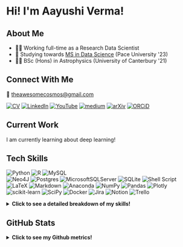 # Hi! I'm Aayushi Verma!

## About Me 

- :woman_technologist: Working full-time as a Research Data Scientist
- :memo: Studying towards [MS in Data Science](https://github.com/awesomecosmos/MS-Data-Science) (Pace University '23)
- :woman_student: BSc (Hons) in Astrophysics (University of Canterbury '21)

## Connect With Me

:incoming_envelope: theawesomecosmos@gmail.com

[![CV](https://img.shields.io/badge/-my%20resume-blueviolet)](https://github.com/awesomecosmos/Aayushi-Verma-CV)
[![LinkedIn](https://img.shields.io/static/v1?message=LinkedIn&logo=linkedin&labelColor=0A66C2&color=0A66C2&logoColor=white&label=%20)](https://linkedin.com/in/aayushi-verma) 
[![YouTube](https://img.shields.io/static/v1?message=YouTube&logo=youtube&labelColor=FF0000&color=FF0000&logoColor=white&label=%20)](https://www.youtube.com/channel/UClS-R630xWKrukXSDTypAVg)
[![medium](https://img.shields.io/static/v1?message=Medium&logo=medium&labelColor=000000&color=000000&logoColor=white&label=%20)](https://medium.com/@aayushi_verma)
[![arXiv](https://img.shields.io/static/v1?message=arXiv&logo=arxiv&labelColor=B31B1B&color=B31B1B&logoColor=white&label=%20)](https://arxiv.org/search/?searchtype=author&query=Verma%2C+A+A)
[![ORCiD](https://img.shields.io/static/v1?message=ORCiD&logo=orcid&labelColor=A6CE39&color=A6CE39&logoColor=white&label=%20)](https://orcid.org/0000-0003-2396-4569)

## Current Work

I am currently learning about deep learning!

## Tech Skills

![Python](https://img.shields.io/badge/python-3670A0?style=for-the-badge&logo=python&logoColor=ffdd54) 
![R](https://img.shields.io/badge/r-%23276DC3.svg?style=for-the-badge&logo=r&logoColor=white) 
![MySQL](https://img.shields.io/badge/mysql-%2300f.svg?style=for-the-badge&logo=mysql&logoColor=white) 	
![Neo4J](https://img.shields.io/badge/Neo4j-008CC1?style=for-the-badge&logo=neo4j&logoColor=white) 
![Postgres](https://img.shields.io/badge/postgres-%23316192.svg?style=for-the-badge&logo=postgresql&logoColor=white) 
![MicrosoftSQLServer](https://img.shields.io/badge/Microsoft%20SQL%20Sever-CC2927?style=for-the-badge&logo=microsoft%20sql%20server&logoColor=white) 
![SQLite](https://img.shields.io/badge/sqlite-%2307405e.svg?style=for-the-badge&logo=sqlite&logoColor=white) 
![Shell Script](https://img.shields.io/badge/shell_script-%23121011.svg?style=for-the-badge&logo=gnu-bash&logoColor=white) 
![LaTeX](https://img.shields.io/badge/latex-%23008080.svg?style=for-the-badge&logo=latex&logoColor=white) 
![Markdown](https://img.shields.io/badge/markdown-%23000000.svg?style=for-the-badge&logo=markdown&logoColor=white) 
![Anaconda](https://img.shields.io/badge/Anaconda-%2344A833.svg?style=for-the-badge&logo=anaconda&logoColor=white) 
![NumPy](https://img.shields.io/badge/numpy-%23013243.svg?style=for-the-badge&logo=numpy&logoColor=white) 
![Pandas](https://img.shields.io/badge/pandas-%23150458.svg?style=for-the-badge&logo=pandas&logoColor=white) 
![Plotly](https://img.shields.io/badge/Plotly-%233F4F75.svg?style=for-the-badge&logo=plotly&logoColor=white) 
![scikit-learn](https://img.shields.io/badge/scikit--learn-%23F7931E.svg?style=for-the-badge&logo=scikit-learn&logoColor=white) 
![SciPy](https://img.shields.io/badge/SciPy-%230C55A5.svg?style=for-the-badge&logo=scipy&logoColor=%white) 
![Docker](https://img.shields.io/badge/docker-%230db7ed.svg?style=for-the-badge&logo=docker&logoColor=white) 
![Jira](https://img.shields.io/badge/jira-%230A0FFF.svg?style=for-the-badge&logo=jira&logoColor=white) 
![Notion](https://img.shields.io/badge/Notion-%23000000.svg?style=for-the-badge&logo=notion&logoColor=white) 
![Trello](https://img.shields.io/badge/Trello-%23026AA7.svg?style=for-the-badge&logo=Trello&logoColor=white)

<div>
<details>
<summary><b>Click to see a detailed breakdown of my skills!</b></summary>
 
 The list of my skills below is very comprehensive, so to summarize, here are my **top 5 skills**: Python, R, SQL, Git and visualization.
    
<br>

| Skill Area | Skills |
| ------------- |-------------|
| **Programming** 		    | Python, R, SQL, Latex, Markdown, Matlab, Shell (bash), HTML/CSS |
| **Packages & Variants**	| Python (numpy, scipy, pandas, scikit-learn, astropy, matplotlib, seaborn), R (Shiny, dplyr, tidyr, readr, stringr), SQL (MySQL, PostgreSQL, sqlite)|
| **IDEs and Softwares** 	| VS Code, Anaconda (Spyder), RStudio, MySQLWorkbench, PGAdmin, Weka, Neo4j    |
| **Version Control** 		| Git, Github, Bitbucket  |
| **Visualization** 		| Tableau, Google Data Studio |
| **Research Areas** 		| Astrophysics (galaxy evolution and morphology, galactic structure, planetary science, cometary science, stellar structure and evolution), climate modeling, bayesian statistics |
| **Soft Skills** 		| Technical documentation, oral presentations, poster presentations, academic research skills, collaborations with other people, teams and organizations, mentorship, tutoring, outreach |
| **Hard Skills** 		| Telescope instrumentation |
| **Data Science Areas and Techniques** | Machine learning, artificial intelligence |

</details>
</div>

## GitHub Stats

<div>
<details>
<summary><b>Click to see my Github metrics!</b></summary>
<br>

![](https://github-readme-streak-stats.herokuapp.com/?user=awesomecosmos&theme=midnight-purple&hide_border=false)<br/>

![](https://github-readme-stats.vercel.app/api/top-langs/?username=awesomecosmos&theme=midnight-purple&hide_border=false&include_all_commits=true&count_private=true&layout=compact&hide=jupyter%20notebook,html)

[![](https://visitcount.itsvg.in/api?id=awesomecosmos&icon=5&color=6)](https://visitcount.itsvg.in)

[Check out this really cool 3D skyscraper synth music visualization of my Github acticity in 2022!](https://skyline.github.com/awesomecosmos/2022)
    
</details>
</div>
